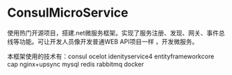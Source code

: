 # ConsulMicroService
使用热门开源项目，搭建.net微服务框架。实现了服务注册、发现、网关、事件总线等功能。可让开发人员像开发普通WEB API项目一样 ，开发微服务。

本框架使用的技术有：consul ocelot idenityservice4 entityframeworkcore cap nginx+upsync mysql redis rabbitmq docker
